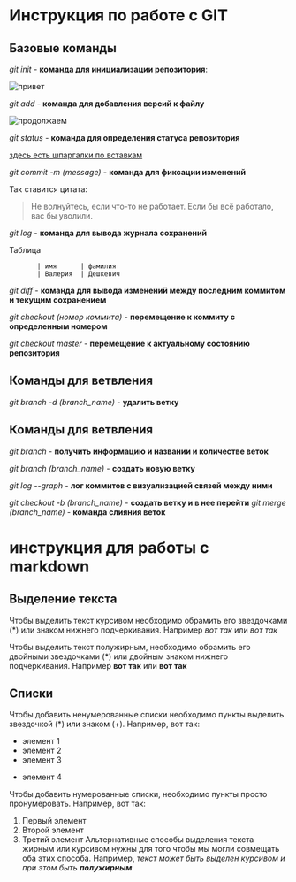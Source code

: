 # Инструкция по работе с GIT

## Базовые команды

*git init* - **команда для инициализации репозитория**:

![привет](gitinit.png)

*git add* - **команда для добавления версий к файлу**

![продолжаем](gitadd.png)

*git status* - **команда для определения статуса репозитория**

[здесь есть шпаргалки по вставкам](http://ilfire.ru/kompyutery/shpargalka-po-sintaksisu-markdown-markdaun-so-vsemi-samymi-populyarnymi-tegami/?upm_export=print)

*git commit -m (message)* - **команда для фиксации изменений**

Так ставится цитата:

>Не волнуйтесь, если что-то не работает. Если бы всё работало, вас бы уволили.

*git log* - **команда для вывода журнала сохранений**

Таблица

           | имя      | фамилия      
           | Валерия  | Дешкевич

*git diff* - **команда для вывода изменений между последним коммитом и текущим сохранением**

*git checkout (номер коммита)* - **перемещение к коммиту с определенным номером**

*git checkout master* - **перемещение к актуальному состоянию репозитория**

## Команды для ветвления

*git branch -d (branch_name)* - **удалить ветку**
## Команды для ветвления

*git branch* - **получить информацию и названии и количестве веток**

*git branch (branch_name)* - **создать новую ветку**

*git log --graph* - **лог коммитов с визуализацией связей между ними**

*git checkout -b (branch_name)* - **создать ветку и в нее перейти**
*git merge (branch_name)* - **команда слияния веток**
# инструкция для работы с markdown

## Выделение текста

Чтобы выделить текст курсивом необходимо обрамить его звездочками (*) или знаком нижнего подчеркивания. Например *вот так* или _вот так_

Чтобы выделить текст полужирным, необходимо обрамить его двойными звездочками (*) или двойным знаком нижнего подчеркивания. Например **вот так** или __вот так__


## Списки

Чтобы добавить ненумерованные списки необходимо пункты выделить звездочкой (*) или знаком (+). Например, вот так:
* элемент 1
* элемент 2
* элемент 3
+ элемент 4

Чтобы добавить нумерованные списки, необходимо пункты просто пронумеровать. Например, вот так: 
1. Первый элемент
2. Второй элемент
3. Третий элемент
Альтернативные способы выделения текста жирным или курсивом нужны для того чтобы мы могли совмещать оба этих способа. Например, _текст может быть выделен курсивом и при этом быть **полужирным**_
